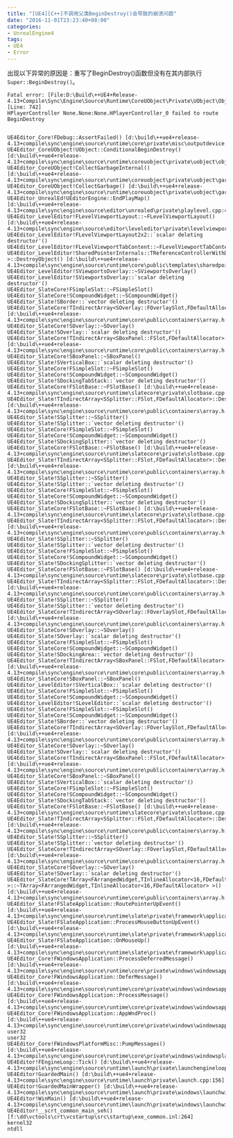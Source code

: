 ```yaml
---
title: "[UE4][C++]不调用父类BeginDestroy()会导致的崩溃问题"
date: "2016-11-01T23:23:40+08:00"
categories:
- UnrealEngine4
tags:
- UE4
- Error
---
```



出现以下异常的原因是：重写了BeginDestroy()函数但没有在其内部执行`Super::BeginDestroy()`。

    Fatal error: [File:D:\Build\++UE4+Release-4.13+Compile\Sync\Engine\Source\Runtime\CoreUObject\Private\UObject\Obj.cpp] [Line: 742] 
    HPlayerController None.None:None.HPlayerController_0 failed to route BeginDestroy


    UE4Editor_Core!FDebug::AssertFailed() [d:\build\++ue4+release-4.13+compile\sync\engine\source\runtime\core\private\misc\outputdevice.cpp:421]
    UE4Editor_CoreUObject!UObject::ConditionalBeginDestroy() [d:\build\++ue4+release-4.13+compile\sync\engine\source\runtime\coreuobject\private\uobject\obj.cpp:742]
    UE4Editor_CoreUObject!CollectGarbageInternal() [d:\build\++ue4+release-4.13+compile\sync\engine\source\runtime\coreuobject\private\uobject\garbagecollection.cpp:1281]
    UE4Editor_CoreUObject!CollectGarbage() [d:\build\++ue4+release-4.13+compile\sync\engine\source\runtime\coreuobject\private\uobject\garbagecollection.cpp:1320]
    UE4Editor_UnrealEd!UEditorEngine::EndPlayMap() [d:\build\++ue4+release-4.13+compile\sync\engine\source\editor\unrealed\private\playlevel.cpp:408]
    UE4Editor_LevelEditor!FLevelViewportLayout::~FLevelViewportLayout() [d:\build\++ue4+release-4.13+compile\sync\engine\source\editor\leveleditor\private\levelviewportlayout.cpp:145]
    UE4Editor_LevelEditor!FLevelViewportLayout2x2::`scalar deleting destructor'()
    UE4Editor_LevelEditor!FLevelViewportTabContent::~FLevelViewportTabContent()
    UE4Editor_LevelEditor!SharedPointerInternals::TReferenceControllerWithDeleter<FLevelViewportTabContent,SharedPointerInternals::DefaultDeleter<FLevelViewportTabContent> >::DestroyObject() [d:\build\++ue4+release-4.13+compile\sync\engine\source\runtime\core\public\templates\sharedpointerinternals.h:104]
    UE4Editor_LevelEditor!SViewportsOverlay::~SViewportsOverlay()
    UE4Editor_LevelEditor!SViewportsOverlay::`scalar deleting destructor'()
    UE4Editor_SlateCore!FSimpleSlot::~FSimpleSlot()
    UE4Editor_SlateCore!SCompoundWidget::~SCompoundWidget()
    UE4Editor_Slate!SBorder::`vector deleting destructor'()
    UE4Editor_SlateCore!TIndirectArray<SOverlay::FOverlaySlot,FDefaultAllocator>::DestructAndFreeItems() [d:\build\++ue4+release-4.13+compile\sync\engine\source\runtime\core\public\containers\array.h:3474]
    UE4Editor_SlateCore!SOverlay::~SOverlay()
    UE4Editor_Slate!SOverlay::`scalar deleting destructor'()
    UE4Editor_SlateCore!TIndirectArray<SBoxPanel::FSlot,FDefaultAllocator>::DestructAndFreeItems() [d:\build\++ue4+release-4.13+compile\sync\engine\source\runtime\core\public\containers\array.h:3474]
    UE4Editor_SlateCore!SBoxPanel::~SBoxPanel()
    UE4Editor_Slate!SVerticalBox::`scalar deleting destructor'()
    UE4Editor_SlateCore!FSimpleSlot::~FSimpleSlot()
    UE4Editor_SlateCore!SCompoundWidget::~SCompoundWidget()
    UE4Editor_Slate!SDockingTabStack::`vector deleting destructor'()
    UE4Editor_SlateCore!FSlotBase::~FSlotBase() [d:\build\++ue4+release-4.13+compile\sync\engine\source\runtime\slatecore\private\slotbase.cpp:34]
    UE4Editor_Slate!TIndirectArray<SSplitter::FSlot,FDefaultAllocator>::DestructAndFreeItems() [d:\build\++ue4+release-4.13+compile\sync\engine\source\runtime\core\public\containers\array.h:3474]
    UE4Editor_Slate!SSplitter::~SSplitter()
    UE4Editor_Slate!SSplitter::`vector deleting destructor'()
    UE4Editor_SlateCore!FSimpleSlot::~FSimpleSlot()
    UE4Editor_SlateCore!SCompoundWidget::~SCompoundWidget()
    UE4Editor_Slate!SDockingSplitter::`vector deleting destructor'()
    UE4Editor_SlateCore!FSlotBase::~FSlotBase() [d:\build\++ue4+release-4.13+compile\sync\engine\source\runtime\slatecore\private\slotbase.cpp:34]
    UE4Editor_Slate!TIndirectArray<SSplitter::FSlot,FDefaultAllocator>::DestructAndFreeItems() [d:\build\++ue4+release-4.13+compile\sync\engine\source\runtime\core\public\containers\array.h:3474]
    UE4Editor_Slate!SSplitter::~SSplitter()
    UE4Editor_Slate!SSplitter::`vector deleting destructor'()
    UE4Editor_SlateCore!FSimpleSlot::~FSimpleSlot()
    UE4Editor_SlateCore!SCompoundWidget::~SCompoundWidget()
    UE4Editor_Slate!SDockingSplitter::`vector deleting destructor'()
    UE4Editor_SlateCore!FSlotBase::~FSlotBase() [d:\build\++ue4+release-4.13+compile\sync\engine\source\runtime\slatecore\private\slotbase.cpp:34]
    UE4Editor_Slate!TIndirectArray<SSplitter::FSlot,FDefaultAllocator>::DestructAndFreeItems() [d:\build\++ue4+release-4.13+compile\sync\engine\source\runtime\core\public\containers\array.h:3474]
    UE4Editor_Slate!SSplitter::~SSplitter()
    UE4Editor_Slate!SSplitter::`vector deleting destructor'()
    UE4Editor_SlateCore!FSimpleSlot::~FSimpleSlot()
    UE4Editor_SlateCore!SCompoundWidget::~SCompoundWidget()
    UE4Editor_Slate!SDockingSplitter::`vector deleting destructor'()
    UE4Editor_SlateCore!FSlotBase::~FSlotBase() [d:\build\++ue4+release-4.13+compile\sync\engine\source\runtime\slatecore\private\slotbase.cpp:34]
    UE4Editor_Slate!TIndirectArray<SSplitter::FSlot,FDefaultAllocator>::DestructAndFreeItems() [d:\build\++ue4+release-4.13+compile\sync\engine\source\runtime\core\public\containers\array.h:3474]
    UE4Editor_Slate!SSplitter::~SSplitter()
    UE4Editor_Slate!SSplitter::`vector deleting destructor'()
    UE4Editor_SlateCore!TIndirectArray<SOverlay::FOverlaySlot,FDefaultAllocator>::DestructAndFreeItems() [d:\build\++ue4+release-4.13+compile\sync\engine\source\runtime\core\public\containers\array.h:3474]
    UE4Editor_SlateCore!SOverlay::~SOverlay()
    UE4Editor_Slate!SOverlay::`scalar deleting destructor'()
    UE4Editor_SlateCore!FSimpleSlot::~FSimpleSlot()
    UE4Editor_SlateCore!SCompoundWidget::~SCompoundWidget()
    UE4Editor_Slate!SDockingArea::`vector deleting destructor'()
    UE4Editor_SlateCore!TIndirectArray<SBoxPanel::FSlot,FDefaultAllocator>::DestructAndFreeItems() [d:\build\++ue4+release-4.13+compile\sync\engine\source\runtime\core\public\containers\array.h:3474]
    UE4Editor_SlateCore!SBoxPanel::~SBoxPanel()
    UE4Editor_LevelEditor!SVerticalBox::`scalar deleting destructor'()
    UE4Editor_SlateCore!FSimpleSlot::~FSimpleSlot()
    UE4Editor_SlateCore!SCompoundWidget::~SCompoundWidget()
    UE4Editor_LevelEditor!SLevelEditor::`scalar deleting destructor'()
    UE4Editor_SlateCore!FSimpleSlot::~FSimpleSlot()
    UE4Editor_SlateCore!SCompoundWidget::~SCompoundWidget()
    UE4Editor_Slate!SBorder::`vector deleting destructor'()
    UE4Editor_SlateCore!TIndirectArray<SOverlay::FOverlaySlot,FDefaultAllocator>::DestructAndFreeItems() [d:\build\++ue4+release-4.13+compile\sync\engine\source\runtime\core\public\containers\array.h:3474]
    UE4Editor_SlateCore!SOverlay::~SOverlay()
    UE4Editor_Slate!SOverlay::`scalar deleting destructor'()
    UE4Editor_SlateCore!TIndirectArray<SBoxPanel::FSlot,FDefaultAllocator>::DestructAndFreeItems() [d:\build\++ue4+release-4.13+compile\sync\engine\source\runtime\core\public\containers\array.h:3474]
    UE4Editor_SlateCore!SBoxPanel::~SBoxPanel()
    UE4Editor_Slate!SVerticalBox::`scalar deleting destructor'()
    UE4Editor_SlateCore!FSimpleSlot::~FSimpleSlot()
    UE4Editor_SlateCore!SCompoundWidget::~SCompoundWidget()
    UE4Editor_Slate!SDockingTabStack::`vector deleting destructor'()
    UE4Editor_SlateCore!FSlotBase::~FSlotBase() [d:\build\++ue4+release-4.13+compile\sync\engine\source\runtime\slatecore\private\slotbase.cpp:34]
    UE4Editor_Slate!TIndirectArray<SSplitter::FSlot,FDefaultAllocator>::DestructAndFreeItems() [d:\build\++ue4+release-4.13+compile\sync\engine\source\runtime\core\public\containers\array.h:3474]
    UE4Editor_Slate!SSplitter::~SSplitter()
    UE4Editor_Slate!SSplitter::`vector deleting destructor'()
    UE4Editor_SlateCore!TIndirectArray<SOverlay::FOverlaySlot,FDefaultAllocator>::DestructAndFreeItems() [d:\build\++ue4+release-4.13+compile\sync\engine\source\runtime\core\public\containers\array.h:3474]
    UE4Editor_SlateCore!SOverlay::~SOverlay()
    UE4Editor_Slate!SOverlay::`scalar deleting destructor'()
    UE4Editor_SlateCore!TArray<FArrangedWidget,TInlineAllocator<16,FDefaultAllocator> >::~TArray<FArrangedWidget,TInlineAllocator<16,FDefaultAllocator> >() [d:\build\++ue4+release-4.13+compile\sync\engine\source\runtime\core\public\containers\array.h:752]
    UE4Editor_Slate!FSlateApplication::RoutePointerUpEvent() [d:\build\++ue4+release-4.13+compile\sync\engine\source\runtime\slate\private\framework\application\slateapplication.cpp:4974]
    UE4Editor_Slate!FSlateApplication::ProcessMouseButtonUpEvent() [d:\build\++ue4+release-4.13+compile\sync\engine\source\runtime\slate\private\framework\application\slateapplication.cpp:5348]
    UE4Editor_Slate!FSlateApplication::OnMouseUp() [d:\build\++ue4+release-4.13+compile\sync\engine\source\runtime\slate\private\framework\application\slateapplication.cpp:5328]
    UE4Editor_Core!FWindowsApplication::ProcessDeferredMessage() [d:\build\++ue4+release-4.13+compile\sync\engine\source\runtime\core\private\windows\windowsapplication.cpp:1584]
    UE4Editor_Core!FWindowsApplication::DeferMessage() [d:\build\++ue4+release-4.13+compile\sync\engine\source\runtime\core\private\windows\windowsapplication.cpp:1930]
    UE4Editor_Core!FWindowsApplication::ProcessMessage() [d:\build\++ue4+release-4.13+compile\sync\engine\source\runtime\core\private\windows\windowsapplication.cpp:747]
    UE4Editor_Core!FWindowsApplication::AppWndProc() [d:\build\++ue4+release-4.13+compile\sync\engine\source\runtime\core\private\windows\windowsapplication.cpp:669]
    user32
    user32
    UE4Editor_Core!FWindowsPlatformMisc::PumpMessages() [d:\build\++ue4+release-4.13+compile\sync\engine\source\runtime\core\private\windows\windowsplatformmisc.cpp:905]
    UE4Editor!FEngineLoop::Tick() [d:\build\++ue4+release-4.13+compile\sync\engine\source\runtime\launch\private\launchengineloop.cpp:2788]
    UE4Editor!GuardedMain() [d:\build\++ue4+release-4.13+compile\sync\engine\source\runtime\launch\private\launch.cpp:156]
    UE4Editor!GuardedMainWrapper() [d:\build\++ue4+release-4.13+compile\sync\engine\source\runtime\launch\private\windows\launchwindows.cpp:126]
    UE4Editor!WinMain() [d:\build\++ue4+release-4.13+compile\sync\engine\source\runtime\launch\private\windows\launchwindows.cpp:202]
    UE4Editor!__scrt_common_main_seh() [f:\dd\vctools\crt\vcstartup\src\startup\exe_common.inl:264]
    kernel32
    ntdll
